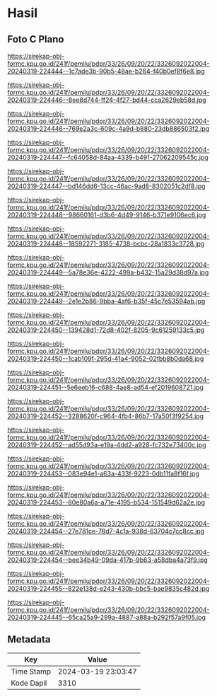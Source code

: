 # Hasil

## Foto C Plano

https://sirekap-obj-formc.kpu.go.id/241f/pemilu/pdpr/33/26/09/20/22/3326092022004-20240319-224444--1c7ade3b-90b5-48ae-b264-f40b0ef8f6e8.jpg

https://sirekap-obj-formc.kpu.go.id/241f/pemilu/pdpr/33/26/09/20/22/3326092022004-20240319-224446--8ee8d744-ff24-4f27-bd44-cca2629eb58d.jpg

https://sirekap-obj-formc.kpu.go.id/241f/pemilu/pdpr/33/26/09/20/22/3326092022004-20240319-224446--769e2a3c-609c-4a9d-b880-23db886503f2.jpg

https://sirekap-obj-formc.kpu.go.id/241f/pemilu/pdpr/33/26/09/20/22/3326092022004-20240319-224447--fc64058d-84aa-4339-b491-27062209545c.jpg

https://sirekap-obj-formc.kpu.go.id/241f/pemilu/pdpr/33/26/09/20/22/3326092022004-20240319-224447--bd146dd6-13cc-46ac-9ad8-8302051c2df8.jpg

https://sirekap-obj-formc.kpu.go.id/241f/pemilu/pdpr/33/26/09/20/22/3326092022004-20240319-224448--98660161-d3b6-4d49-9146-b371e9106ec6.jpg

https://sirekap-obj-formc.kpu.go.id/241f/pemilu/pdpr/33/26/09/20/22/3326092022004-20240319-224448--18592271-3185-4738-bcbc-28a1833c3728.jpg

https://sirekap-obj-formc.kpu.go.id/241f/pemilu/pdpr/33/26/09/20/22/3326092022004-20240319-224449--5a78e36e-4222-499a-b432-15a29d38d97a.jpg

https://sirekap-obj-formc.kpu.go.id/241f/pemilu/pdpr/33/26/09/20/22/3326092022004-20240319-224449--2e1e2b86-9bba-4af6-b35f-45c7e53594ab.jpg

https://sirekap-obj-formc.kpu.go.id/241f/pemilu/pdpr/33/26/09/20/22/3326092022004-20240319-224450--139428d1-72d8-402f-8205-9c61259133c5.jpg

https://sirekap-obj-formc.kpu.go.id/241f/pemilu/pdpr/33/26/09/20/22/3326092022004-20240319-224450--1cab109f-295d-41a4-9052-02fbb8b0da68.jpg

https://sirekap-obj-formc.kpu.go.id/241f/pemilu/pdpr/33/26/09/20/22/3326092022004-20240319-224451--5e6eeb16-c688-4ae8-ad54-ef2019608721.jpg

https://sirekap-obj-formc.kpu.go.id/241f/pemilu/pdpr/33/26/09/20/22/3326092022004-20240319-224452--3288620f-c964-4fb4-86b7-17a50f3f9254.jpg

https://sirekap-obj-formc.kpu.go.id/241f/pemilu/pdpr/33/26/09/20/22/3326092022004-20240319-224452--ad55d93a-e19a-4dd2-a928-fc732e73400c.jpg

https://sirekap-obj-formc.kpu.go.id/241f/pemilu/pdpr/33/26/09/20/22/3326092022004-20240319-224453--083e94e1-a63a-433f-9223-0db11fa8f16f.jpg

https://sirekap-obj-formc.kpu.go.id/241f/pemilu/pdpr/33/26/09/20/22/3326092022004-20240319-224453--80e80a6a-a71e-4195-b534-151549d62a2e.jpg

https://sirekap-obj-formc.kpu.go.id/241f/pemilu/pdpr/33/26/09/20/22/3326092022004-20240319-224454--27e781ce-78d7-4c1a-938d-63704c7cc8cc.jpg

https://sirekap-obj-formc.kpu.go.id/241f/pemilu/pdpr/33/26/09/20/22/3326092022004-20240319-224454--bee34b49-09da-417b-9b63-a58dba4a73f9.jpg

https://sirekap-obj-formc.kpu.go.id/241f/pemilu/pdpr/33/26/09/20/22/3326092022004-20240319-224455--822e138d-e243-430b-bbc5-bae9835c482d.jpg

https://sirekap-obj-formc.kpu.go.id/241f/pemilu/pdpr/33/26/09/20/22/3326092022004-20240319-224445--65ca25a9-299a-4887-a88a-b292f57a9f05.jpg


## Metadata

| Key        | Value               |
| ---------- | ------------------- |
| Time Stamp | 2024-03-19 23:03:47 |
| Kode Dapil | 3310                |



